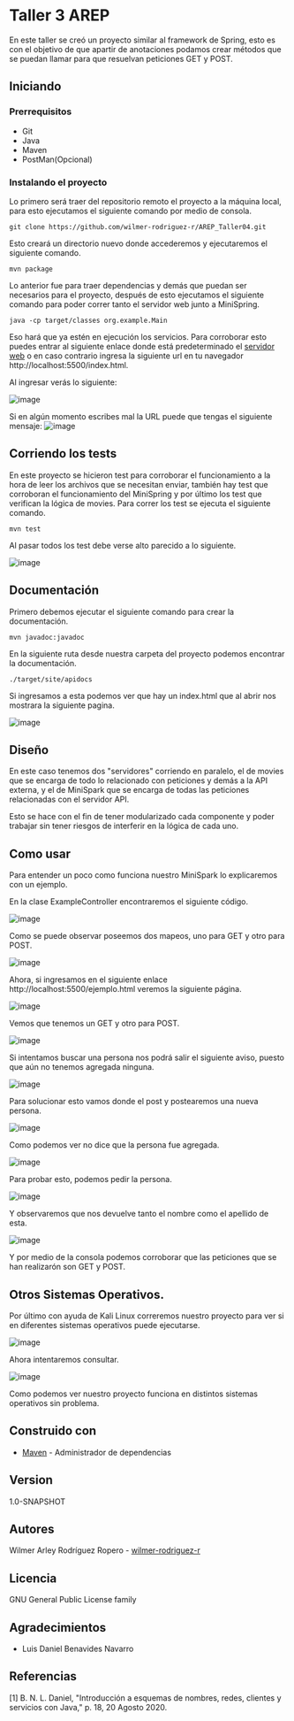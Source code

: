 # Taller 3 AREP
En este taller se creó un proyecto similar al framework de Spring, esto es con el objetivo de que apartir de anotaciones podamos crear métodos que se puedan llamar para que resuelvan peticiones GET y POST.
## Iniciando

### Prerrequisitos

* Git 
* Java
* Maven
* PostMan(Opcional)

### Instalando el proyecto

Lo primero será traer del repositorio remoto el proyecto a la máquina local, para esto ejecutamos el siguiente comando por medio de consola.

```
git clone https://github.com/wilmer-rodriguez-r/AREP_Taller04.git
```

Esto creará un directorio nuevo donde accederemos y ejecutaremos el siguiente comando.

```
mvn package
```
Lo anterior fue para traer dependencias y demás que puedan ser necesarios para el proyecto, después de esto ejecutamos el siguiente comando para poder correr tanto el servidor web junto a MiniSpring.
```
java -cp target/classes org.example.Main
```
Eso hará que ya estén en ejecución los servicios. Para corroborar esto puedes entrar al siguiente enlace donde está predeterminado el [servidor web](http://localhost:5500/index.html) o en caso contrario ingresa la siguiente url en tu navegador http://localhost:5500/index.html.

Al ingresar verás lo siguiente:

![image](https://github.com/wilmer-rodriguez-r/AREP_Taller03/assets/77862048/784094e9-4278-47f8-a3d3-255e5ca5f97f)

Si en algún momento escribes mal la URL puede que tengas el siguiente mensaje:
![image](https://github.com/wilmer-rodriguez-r/AREP_Taller02/assets/77862048/b5c2c1c7-e286-4662-a58f-19e89ac0bf29)


## Corriendo los tests

En este proyecto se hicieron test para corroborar el funcionamiento a la hora de leer los archivos que se necesitan enviar, también hay test que corroboran el funcionamiento del MiniSpring y por último los test que verifican la lógica de movies. Para correr los test se ejecuta el siguiente comando.

```
mvn test
```
Al pasar todos los test debe verse alto parecido a lo siguiente.

![image](https://github.com/wilmer-rodriguez-r/AREP_Taller03/assets/77862048/cf47841e-deed-42cc-a0c3-70c7b2ea92c9)

## Documentación
Primero debemos ejecutar el siguiente comando para crear la documentación.
```
mvn javadoc:javadoc
```
En la siguiente ruta desde nuestra carpeta del proyecto podemos encontrar la documentación.

```
./target/site/apidocs
```
Si ingresamos a esta podemos ver que hay un index.html que al abrir nos mostrara la siguiente pagina.

![image](https://github.com/wilmer-rodriguez-r/AREP_Taller02/assets/77862048/51c5b988-4b01-4a6d-9143-077fc6d6bab1)

## Diseño

En este caso tenemos dos "servidores" corriendo en paralelo, el de movies que se encarga de todo lo relacionado con peticiones y demás a la API externa, y el de MiniSpark que se encarga de todas las peticiones relacionadas con el servidor API.

Esto se hace con el fin de tener modularizado cada componente y poder trabajar sin tener riesgos de interferir en la lógica de cada uno.

## Como usar

Para entender un poco como funciona nuestro MiniSpark lo explicaremos con un ejemplo.

En la clase ExampleController encontraremos el siguiente código.

![image](https://github.com/wilmer-rodriguez-r/AREP_Taller03/assets/77862048/e795779a-0159-4dfa-abd7-dd8af7f59948)

Como se puede observar poseemos dos mapeos, uno para GET y otro para POST.

![image](https://github.com/wilmer-rodriguez-r/AREP_Taller03/assets/77862048/e838bcfb-01c6-4082-9224-5b54feb92894)

Ahora, si ingresamos en el siguiente enlace http://localhost:5500/ejemplo.html veremos la siguiente página.

![image](https://github.com/wilmer-rodriguez-r/AREP_Taller03/assets/77862048/7ef3d219-eaac-439d-b87c-469214c12405)

Vemos que tenemos un GET y otro para POST.

![image](https://github.com/wilmer-rodriguez-r/AREP_Taller03/assets/77862048/887cc7fa-3f0b-40b3-974c-1b97fcbabbf6)

Si intentamos buscar una persona nos podrá salir el siguiente aviso, puesto que aún no tenemos agregada ninguna.

![image](https://github.com/wilmer-rodriguez-r/AREP_Taller03/assets/77862048/3f1a58f8-af73-400e-b0e3-bd579b319184)

Para solucionar esto vamos donde el post y postearemos una nueva persona.

![image](https://github.com/wilmer-rodriguez-r/AREP_Taller03/assets/77862048/83bcecdc-7219-434a-9894-88730ffc1617)

Como podemos ver no dice que la persona fue agregada.

![image](https://github.com/wilmer-rodriguez-r/AREP_Taller03/assets/77862048/c982c8c9-4aa9-4c65-a48c-7974eb2e67e8)

Para probar esto, podemos pedir la persona.

![image](https://github.com/wilmer-rodriguez-r/AREP_Taller03/assets/77862048/7682da01-2eb4-45cc-a04e-59d03c8fe212)

Y observaremos que nos devuelve tanto el nombre como el apellido de esta.

![image](https://github.com/wilmer-rodriguez-r/AREP_Taller03/assets/77862048/91ef55e2-a806-481c-9124-ec80b04a5ffd)

Y por medio de la consola podemos corroborar que las peticiones que se han realizarón son GET y POST.

## Otros Sistemas Operativos.

Por último con ayuda de Kali Linux correremos nuestro proyecto para ver si en diferentes sistemas operativos puede ejecutarse.

![image](https://github.com/wilmer-rodriguez-r/AREP_Taller03/assets/77862048/fa01d3d1-fc5a-40ce-8459-baa11252e778)

Ahora intentaremos consultar.

![image](https://github.com/wilmer-rodriguez-r/AREP_Taller03/assets/77862048/06f79c7d-2053-4f18-94a6-5d78aa1d2528)

Como podemos ver nuestro proyecto funciona en distintos sistemas operativos sin problema.

## Construido con

* [Maven](https://maven.apache.org/) - Administrador de dependencias

## Version

1.0-SNAPSHOT

## Autores

Wilmer Arley Rodríguez Ropero - [wilmer-rodriguez-r](https://github.com/wilmer-rodriguez-r)

## Licencia

GNU General Public License family

## Agradecimientos

* Luis Daniel Benavides Navarro

## Referencias

[1] 	B. N. L. Daniel, "Introducción a esquemas de nombres, redes, clientes y servicios con Java," p. 18, 20 Agosto 2020.


